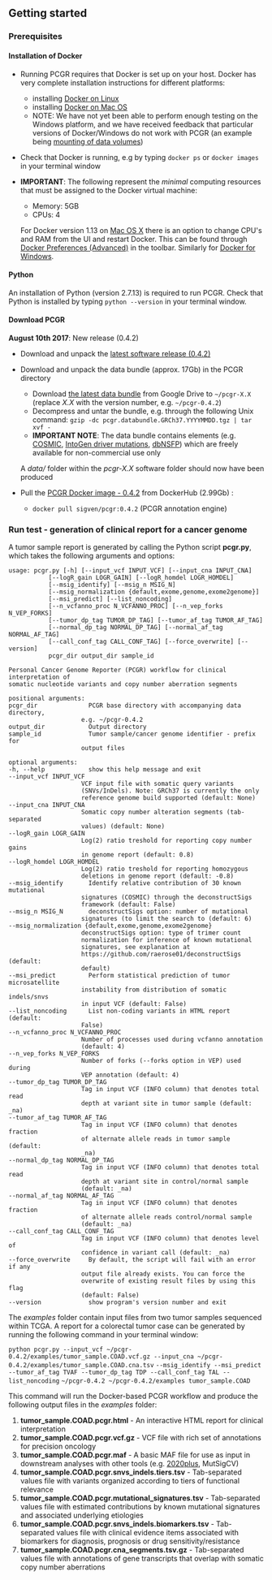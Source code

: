## Getting started

### Prerequisites

#### Installation of Docker

  * Running PCGR requires that Docker is set up on your host. Docker has very complete installation instructions for different platforms:

    - installing [Docker on Linux](https://docs.docker.com/engine/installation/linux/)
    - installing [Docker on Mac OS](https://docs.docker.com/engine/installation/mac/)
    - NOTE: We have not yet been able to perform enough testing on the Windows platform, and we have received feedback that particular versions of Docker/Windows do not work with PCGR (an example being [mounting of data volumes](https://github.com/docker/toolbox/issues/607))


  * Check that Docker is running, e.g by typing `docker ps` or `docker images` in your terminal window

  * __IMPORTANT__: The following represent the _minimal_ computing resources that must be assigned to the Docker virtual machine:
     * Memory: 5GB
     * CPUs: 4

     For Docker version 1.13 on [Mac OS X](https://docs.docker.com/docker-for-mac/#advanced) there is an option to change CPU's and RAM from the UI and restart Docker. This can be found through [Docker Preferences (Advanced)](https://docs.docker.com/docker-for-windows/#advanced) in the toolbar. Similarly for [Docker for Windows](https://docs.docker.com/docker-for-windows/#advanced).

#### Python

An installation of Python (version 2.7.13) is required to run PCGR. Check that Python is installed by typing `python --version` in your terminal window.

#### Download PCGR

__August 10th 2017__: New release (0.4.2)</font>

* Download and unpack the [latest software release (0.4.2)](https://github.com/sigven/pcgr/releases/latest)

* Download and unpack the data bundle (approx. 17Gb) in the PCGR directory
    * Download [the latest data bundle](https://drive.google.com/file/d/0B8aYD2TJ472mY1ZnRzJ2bVVWMTQ/) from Google Drive to `~/pcgr-X.X` (replace _X.X_ with the version number, e.g. `~/pcgr-0.4.2`)
    * Decompress and untar the bundle, e.g. through the following Unix command: `gzip -dc pcgr.databundle.GRCh37.YYYYMMDD.tgz | tar xvf -`
    * __IMPORTANT NOTE__: The data bundle contains elements (e.g. [COSMIC](http://cancer.sanger.ac.uk/cancergenome/assets/COSMIC_academic_license_march2015.pdf), [IntoGen driver mutations](https://www.intogen.org/downloads), [dbNSFP](https://sites.google.com/site/jpopgen/dbNSFP)) which are freely available for non-commercial use only

    A _data/_ folder within the _pcgr-X.X_ software folder should now have been produced

* Pull the [PCGR Docker image - 0.4.2](https://hub.docker.com/r/sigven/pcgr/) from DockerHub (2.99Gb) :
    * `docker pull sigven/pcgr:0.4.2` (PCGR annotation engine)


### Run test - generation of clinical report for a cancer genome

A tumor sample report is generated by calling the Python script __pcgr.py__, which takes the following arguments and options:

    usage: pcgr.py [-h] [--input_vcf INPUT_VCF] [--input_cna INPUT_CNA]
               [--logR_gain LOGR_GAIN] [--logR_homdel LOGR_HOMDEL]
               [--msig_identify] [--msig_n MSIG_N]
               [--msig_normalization {default,exome,genome,exome2genome}]
               [--msi_predict] [--list_noncoding]
               [--n_vcfanno_proc N_VCFANNO_PROC] [--n_vep_forks N_VEP_FORKS]
               [--tumor_dp_tag TUMOR_DP_TAG] [--tumor_af_tag TUMOR_AF_TAG]
               [--normal_dp_tag NORMAL_DP_TAG] [--normal_af_tag NORMAL_AF_TAG]
               [--call_conf_tag CALL_CONF_TAG] [--force_overwrite] [--version]
               pcgr_dir output_dir sample_id

    Personal Cancer Genome Reporter (PCGR) workflow for clinical interpretation of
    somatic nucleotide variants and copy number aberration segments

    positional arguments:
    pcgr_dir              PCGR base directory with accompanying data directory,
                        e.g. ~/pcgr-0.4.2
    output_dir            Output directory
    sample_id             Tumor sample/cancer genome identifier - prefix for
                        output files

    optional arguments:
    -h, --help            show this help message and exit
    --input_vcf INPUT_VCF
                        VCF input file with somatic query variants
                        (SNVs/InDels). Note: GRCh37 is currently the only
                        reference genome build supported (default: None)
    --input_cna INPUT_CNA
                        Somatic copy number alteration segments (tab-separated
                        values) (default: None)
    --logR_gain LOGR_GAIN
                        Log(2) ratio treshold for reporting copy number gains
                        in genome report (default: 0.8)
    --logR_homdel LOGR_HOMDEL
                        Log(2) ratio treshold for reporting homozygous
                        deletions in genome report (default: -0.8)
    --msig_identify       Identify relative contribution of 30 known mutational
                        signatures (COSMIC) through the deconstructSigs
                        framework (default: False)
    --msig_n MSIG_N       deconstructSigs option: number of mutational
                        signatures (to limit the search to (default: 6)
    --msig_normalization {default,exome,genome,exome2genome}
                        deconstructSigs option: type of trimer count
                        normalization for inference of known mutational
                        signatures, see explanation at
                        https://github.com/raerose01/deconstructSigs (default:
                        default)
    --msi_predict         Perform statistical prediction of tumor microsatellite
                        instability from distribution of somatic indels/snvs
                        in input VCF (default: False)
    --list_noncoding      List non-coding variants in HTML report (default:
                        False)
    --n_vcfanno_proc N_VCFANNO_PROC
                        Number of processes used during vcfanno annotation
                        (default: 4)
    --n_vep_forks N_VEP_FORKS
                        Number of forks (--forks option in VEP) used during
                        VEP annotation (default: 4)
    --tumor_dp_tag TUMOR_DP_TAG
                        Tag in input VCF (INFO column) that denotes total read
                        depth at variant site in tumor sample (default: _na)
    --tumor_af_tag TUMOR_AF_TAG
                        Tag in input VCF (INFO column) that denotes fraction
                        of alternate allele reads in tumor sample (default:
                        _na)
    --normal_dp_tag NORMAL_DP_TAG
                        Tag in input VCF (INFO column) that denotes total read
                        depth at variant site in control/normal sample
                        (default: _na)
    --normal_af_tag NORMAL_AF_TAG
                        Tag in input VCF (INFO column) that denotes fraction
                        of alternate allele reads control/normal sample
                        (default: _na)
    --call_conf_tag CALL_CONF_TAG
                        Tag in input VCF (INFO column) that denotes level of
                        confidence in variant call (default: _na)
    --force_overwrite     By default, the script will fail with an error if any
                        output file already exists. You can force the
                        overwrite of existing result files by using this flag
                        (default: False)
    --version             show program's version number and exit


The _examples_ folder contain input files from two tumor samples sequenced within TCGA. A report for a colorectal tumor case can be generated by running the following command in your terminal window:

`python pcgr.py --input_vcf ~/pcgr-0.4.2/examples/tumor_sample.COAD.vcf.gz --input_cna ~/pcgr-0.4.2/examples/tumor_sample.COAD.cna.tsv`
`--msig_identify --msi_predict --tumor_af_tag TVAF --tumor_dp_tag TDP --call_conf_tag TAL --list_noncoding`
`~/pcgr-0.4.2 ~/pcgr-0.4.2/examples tumor_sample.COAD`

This command will run the Docker-based PCGR workflow and produce the following output files in the _examples_ folder:

  1. __tumor_sample.COAD.pcgr.html__ - An interactive HTML report for clinical interpretation
  2. __tumor_sample.COAD.pcgr.vcf.gz__ - VCF file with rich set of annotations for precision oncology
  3.  __tumor_sample.COAD.pcgr.maf__ - A basic MAF file for use as input in downstream analyses with other tools (e.g. [2020plus](https://github.com/KarchinLab/2020plus), MutSigCV)
  4. __tumor_sample.COAD.pcgr.snvs_indels.tiers.tsv__ - Tab-separated values file with variants organized according to tiers of functional relevance
  5. __tumor_sample.COAD.pcgr.mutational_signatures.tsv__ - Tab-separated values file with estimated contributions by known mutational signatures and associated underlying etiologies
  6. __tumor_sample.COAD.pcgr.snvs_indels.biomarkers.tsv__ - Tab-separated values file with clinical evidence items associated with biomarkers for diagnosis, prognosis or drug sensitivity/resistance
  7. __tumor_sample.COAD.pcgr.cna_segments.tsv.gz__ - Tab-separated values file with annotations of gene transcripts that overlap with somatic copy number aberrations
